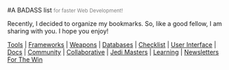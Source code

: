 #A BADASS list <small style="color: gray"> for faster Web Development! </small>

Recently, I decided to organize my bookmarks. So, like a good fellow, I am sharing with you. I hope you enjoy!

[Tools](/sections/tools.md) | [Frameworks](/sections/frameworks.md) | [Weapons](/sections/weapons.md) | [Databases](/sections/databases.md) | [Checklist](/sections/checklist.md) | [User Interface](/sections/ui.md) | [Docs](/sections/docs.md) | [Community](/sections/community.md) | [Collaborative](/sections/collaborative.md) | [Jedi Masters](/sections/jedis.md) | [Learning](/sections/learning.md) | [Newsletters](/sections/news.md) <br> [For The Win](/sections/ftw.md)
